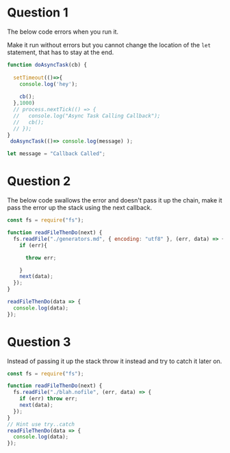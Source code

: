 # Question 1

The below code errors when you run it.

Make it run without errors but you cannot change the location of the `let` statement, that has to stay at the end.

```js
function doAsyncTask(cb) {
  
  setTimeout(()=>{
    console.log('hey');
    
    cb();
  },1000)
  // process.nextTick(() => {
  //   console.log("Async Task Calling Callback");
  //   cb();
  // });
}
 doAsyncTask(()=> console.log(message) );

let message = "Callback Called";
```

# Question 2

The below code swallows the error and doesn't pass it up the chain, make it pass the error up the stack using the next callback.

```js
const fs = require("fs");

function readFileThenDo(next) {
  fs.readFile("./generators.md", { encoding: "utf8" }, (err, data) => {
    if (err){

      throw err;

    }
    next(data);
  });
}

readFileThenDo(data => {
  console.log(data);
});
```

# Question 3

Instead of passing it up the stack throw it instead and try to catch it later on.

```js
const fs = require("fs");

function readFileThenDo(next) {
  fs.readFile("./blah.nofile", (err, data) => {
    if (err) throw err;
    next(data);
  });
}
// Hint use try..catch
readFileThenDo(data => {
  console.log(data);
});
```
